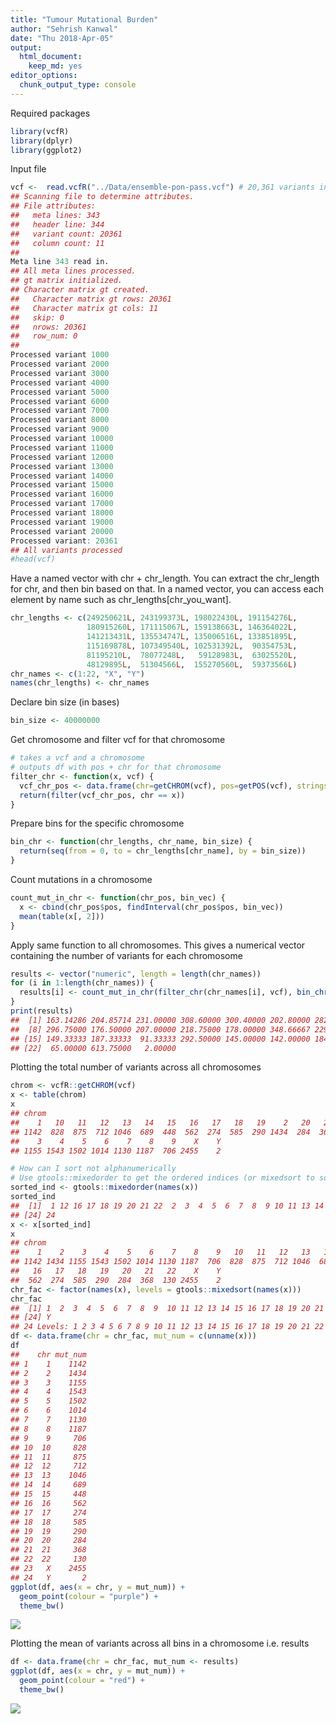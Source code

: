 ```yaml
---
title: "Tumour Mutational Burden"
author: "Sehrish Kanwal"
date: "Thu 2018-Apr-05"
output: 
  html_document: 
    keep_md: yes
editor_options: 
  chunk_output_type: console
---
```




Required packages


```r
library(vcfR)
library(dplyr)
library(ggplot2)
```

Input file


```r
vcf <-  read.vcfR("../Data/ensemble-pon-pass.vcf") # 20,361 variants in total
## Scanning file to determine attributes.
## File attributes:
##   meta lines: 343
##   header line: 344
##   variant count: 20361
##   column count: 11
## Meta line 343 read in.
## All meta lines processed.
## gt matrix initialized.
## Character matrix gt created.
##   Character matrix gt rows: 20361
##   Character matrix gt cols: 11
##   skip: 0
##   nrows: 20361
##   row_num: 0
## Processed variant 1000Processed variant 2000Processed variant 3000Processed variant 4000Processed variant 5000Processed variant 6000Processed variant 7000Processed variant 8000Processed variant 9000Processed variant 10000Processed variant 11000Processed variant 12000Processed variant 13000Processed variant 14000Processed variant 15000Processed variant 16000Processed variant 17000Processed variant 18000Processed variant 19000Processed variant 20000Processed variant: 20361
## All variants processed
#head(vcf)
```

Have a named vector with chr + chr_length.
You can extract the chr_length for chr, and then bin based on that.
In a named vector, you can access each element by name such as chr_lengths[chr_you_want].


```r
chr_lengths <- c(249250621L, 243199373L, 198022430L, 191154276L,
                 180915260L, 171115067L, 159138663L, 146364022L,
                 141213431L, 135534747L, 135006516L, 133851895L,
                 115169878L, 107349540L, 102531392L,  90354753L,
                 81195210L,  78077248L,   59128983L,  63025520L,
                 48129895L,  51304566L,  155270560L,  59373566L)
chr_names <- c(1:22, "X", "Y")
names(chr_lengths) <- chr_names
```

Declare bin size (in bases)


```r
bin_size <- 40000000
```

Get chromosome and filter vcf for that chromosome


```r
# takes a vcf and a chromosome
# outputs df with pos + chr for that chromosome
filter_chr <- function(x, vcf) {
  vcf_chr_pos <- data.frame(chr=getCHROM(vcf), pos=getPOS(vcf), stringsAsFactors = FALSE)
  return(filter(vcf_chr_pos, chr == x))
}
```

Prepare bins for the specific chromosome


```r
bin_chr <- function(chr_lengths, chr_name, bin_size) {
  return(seq(from = 0, to = chr_lengths[chr_name], by = bin_size))
}
```

Count mutations in a chromosome


```r
count_mut_in_chr <- function(chr_pos, bin_vec) {
  x <- cbind(chr_pos$pos, findInterval(chr_pos$pos, bin_vec))
  mean(table(x[, 2]))
}
```

Apply same function to all chromosomes. This gives a numerical vector containing the number of variants for each chromosome 


```r
results <- vector("numeric", length = length(chr_names))
for (i in 1:length(chr_names)) {
  results[i] <- count_mut_in_chr(filter_chr(chr_names[i], vcf), bin_chr(chr_lengths, chr_names[i], bin_size))
}
print(results)
##  [1] 163.14286 204.85714 231.00000 308.60000 300.40000 202.80000 282.50000
##  [8] 296.75000 176.50000 207.00000 218.75000 178.00000 348.66667 229.66667
## [15] 149.33333 187.33333  91.33333 292.50000 145.00000 142.00000 184.00000
## [22]  65.00000 613.75000   2.00000
```

Plotting the total number of variants across all chromosomes


```r
chrom <- vcfR::getCHROM(vcf)
x <- table(chrom)
x
## chrom
##    1   10   11   12   13   14   15   16   17   18   19    2   20   21   22 
## 1142  828  875  712 1046  689  448  562  274  585  290 1434  284  368  130 
##    3    4    5    6    7    8    9    X    Y 
## 1155 1543 1502 1014 1130 1187  706 2455    2

# How can I sort not alphanumerically
# Use gtools::mixedorder to get the ordered indices (or mixedsort to sort them)
sorted_ind <- gtools::mixedorder(names(x))
sorted_ind
##  [1]  1 12 16 17 18 19 20 21 22  2  3  4  5  6  7  8  9 10 11 13 14 15 23
## [24] 24
x <- x[sorted_ind]
x
## chrom
##    1    2    3    4    5    6    7    8    9   10   11   12   13   14   15 
## 1142 1434 1155 1543 1502 1014 1130 1187  706  828  875  712 1046  689  448 
##   16   17   18   19   20   21   22    X    Y 
##  562  274  585  290  284  368  130 2455    2
chr_fac <- factor(names(x), levels = gtools::mixedsort(names(x)))
chr_fac
##  [1] 1  2  3  4  5  6  7  8  9  10 11 12 13 14 15 16 17 18 19 20 21 22 X 
## [24] Y 
## 24 Levels: 1 2 3 4 5 6 7 8 9 10 11 12 13 14 15 16 17 18 19 20 21 22 ... Y
df <- data.frame(chr = chr_fac, mut_num = c(unname(x)))
df
##    chr mut_num
## 1    1    1142
## 2    2    1434
## 3    3    1155
## 4    4    1543
## 5    5    1502
## 6    6    1014
## 7    7    1130
## 8    8    1187
## 9    9     706
## 10  10     828
## 11  11     875
## 12  12     712
## 13  13    1046
## 14  14     689
## 15  15     448
## 16  16     562
## 17  17     274
## 18  18     585
## 19  19     290
## 20  20     284
## 21  21     368
## 22  22     130
## 23   X    2455
## 24   Y       2
ggplot(df, aes(x = chr, y = mut_num)) +
  geom_point(colour = "purple") +
  theme_bw()
```

![](tmb_files/figure-html/unnamed-chunk-9-1.png)<!-- -->

Plotting the mean of variants across all bins in a chromosome i.e. results 


```r
df <- data.frame(chr = chr_fac, mut_num <- results)
ggplot(df, aes(x = chr, y = mut_num)) +
  geom_point(colour = "red") +
  theme_bw()
```

![](tmb_files/figure-html/unnamed-chunk-10-1.png)<!-- -->




















